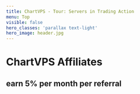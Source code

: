 ```yaml
---
title: ChartVPS - Tour: Servers in Trading Action
menu: Top
visible: false
hero_classes: 'parallax text-light'
hero_image: header.jpg
---
```


<div class="intro-wrapper">
  <div class="intro">
    <h1>ChartVPS <strong>Affiliates</strong></h1>
    <h2>earn 5% per month per referral</h2>
</div>
</div>